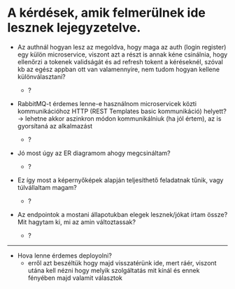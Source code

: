 # A kérdések, amik felmerülnek ide lesznek lejegyzetelve.

- Az authnál hogyan lesz az megoldva, hogy maga az auth (login register) egy külön microservice, viszont azt a részt is annak kéne csinálnia, hogy ellenőrzi a tokenek validságát és ad refresh tokent a kéréseknél, szóval kb az egész appban ott van valamennyire, nem tudom hogyan kellene különválasztani?
  - ?

- RabbitMQ-t érdemes lenne-e használnom microservicek közti kommunikációhoz HTTP (REST Templates basic kommunikáció) helyett? -> lehetne akkor aszinkron módon kommunikálniuk (ha jól értem), az is gyorsítaná az alkalmazást
  - ?

- Jó most úgy az ER diagramom ahogy megcsináltam?
  - ?

- Ez így most a képernyőképek alapján teljesíthető feladatnak tűnik, vagy túlvállaltam magam?
  - ?

- Az endpointok a mostani állapotukban elegek lesznek/jókat írtam össze? Mit hagytam ki, mi az amin változtassak?
  - ?

---

- Hova lenne érdemes deployolni?
  - erről azt beszéltük hogy majd visszatérünk ide, mert ráér, viszont utána kell nézni hogy melyik szolgáltatás mit kínál és ennek fényében majd valamit választok

